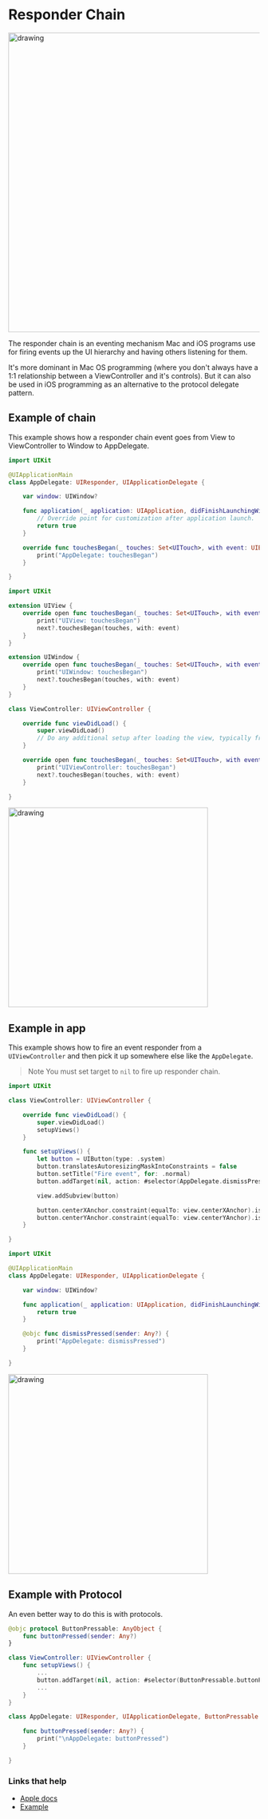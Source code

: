 # Responder Chain

<img src="https://github.com/jrasmusson/ios-starter-kit/blob/master/advanced/images/responder-chain.png" alt="drawing" width="600"/>

The responder chain is an eventing mechanism Mac and iOS programs use for firing events up the UI hierarchy and having others listening for them.

It's more dominant in Mac OS programming (where you don't always have a 1:1 relationship between a ViewController and it's controls). But it can also be used in iOS programming as an alternative to the protocol delegate pattern.

## Example of chain

This example shows how a responder chain event goes from View to ViewController to Window to AppDelegate.

```swift
import UIKit

@UIApplicationMain
class AppDelegate: UIResponder, UIApplicationDelegate {

    var window: UIWindow?

    func application(_ application: UIApplication, didFinishLaunchingWithOptions launchOptions: [UIApplication.LaunchOptionsKey: Any]?) -> Bool {
        // Override point for customization after application launch.
        return true
    }

    override func touchesBegan(_ touches: Set<UITouch>, with event: UIEvent?) {
        print("AppDelegate: touchesBegan")
    }

}
```

```swift
import UIKit

extension UIView {
    override open func touchesBegan(_ touches: Set<UITouch>, with event: UIEvent?) {
        print("UIView: touchesBegan")
        next?.touchesBegan(touches, with: event)
    }
}

extension UIWindow {
    override open func touchesBegan(_ touches: Set<UITouch>, with event: UIEvent?) {
        print("UIWindow: touchesBegan")
        next?.touchesBegan(touches, with: event)
    }
}

class ViewController: UIViewController {

    override func viewDidLoad() {
        super.viewDidLoad()
        // Do any additional setup after loading the view, typically from a nib.
    }

    override open func touchesBegan(_ touches: Set<UITouch>, with event: UIEvent?) {
        print("UIViewController: touchesBegan")
        next?.touchesBegan(touches, with: event)
    }

}
```

<img src="https://github.com/jrasmusson/ios-starter-kit/blob/master/advanced/images/responder-chain-action.png" alt="drawing" width="400"/>


## Example in app

This example shows how to fire an event responder from a `UIViewController` and then pick it up somewhere else like the `AppDelegate`.

> Note You must set target to `nil` to fire up responder chain.

```swift
import UIKit

class ViewController: UIViewController {

    override func viewDidLoad() {
        super.viewDidLoad()
        setupViews()
    }

    func setupViews() {
        let button = UIButton(type: .system)
        button.translatesAutoresizingMaskIntoConstraints = false
        button.setTitle("Fire event", for: .normal)
        button.addTarget(nil, action: #selector(AppDelegate.dismissPressed), for: .touchUpInside)

        view.addSubview(button)

        button.centerXAnchor.constraint(equalTo: view.centerXAnchor).isActive = true
        button.centerYAnchor.constraint(equalTo: view.centerYAnchor).isActive = true
    }

}
```

```swift
import UIKit

@UIApplicationMain
class AppDelegate: UIResponder, UIApplicationDelegate {

    var window: UIWindow?

    func application(_ application: UIApplication, didFinishLaunchingWithOptions launchOptions: [UIApplication.LaunchOptionsKey: Any]?) -> Bool {
        return true
    }

    @objc func dismissPressed(sender: Any?) {
        print("AppDelegate: dismissPressed")
    }

}
```

<img src="https://github.com/jrasmusson/ios-starter-kit/blob/master/advanced/images/responder-chain-button.png" alt="drawing" width="400"/>

## Example with Protocol

An even better way to do this is with protocols.

```swift
@objc protocol ButtonPressable: AnyObject {
    func buttonPressed(sender: Any?)
}

class ViewController: UIViewController {
    func setupViews() {
        ...
        button.addTarget(nil, action: #selector(ButtonPressable.buttonPressed), for: .touchUpInside)
        ...
    }
}
```

```swift
class AppDelegate: UIResponder, UIApplicationDelegate, ButtonPressable {

    func buttonPressed(sender: Any?) {
        print("\nAppDelegate: buttonPressed")
    }

}
```

### Links that help

* [Apple docs](https://developer.apple.com/documentation/uikit/touches_presses_and_gestures/using_responders_and_the_responder_chain_to_handle_events)
* [Example](http://swiftandpainless.com/utilize-the-responder-chain-for-target-action/)
